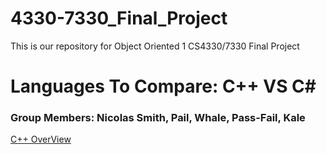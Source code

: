 # 4330-7330_Final_Project
This is our repository for Object Oriented 1 CS4330/7330 Final Project

# Languages To Compare:  C++ VS C#

### Group Members: Nicolas Smith, Pail, Whale, Pass-Fail, Kale

[C++ OverView](https://github.com/nasz8f/4330-7330_Final_Project/blob/master/Second.md)
